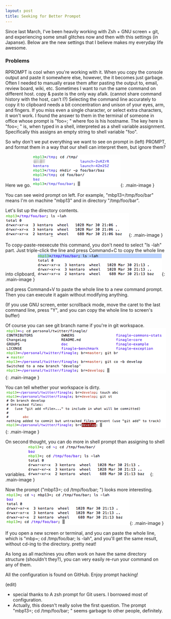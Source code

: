 ```yaml
---
layout: post
title: Seeking for Better Prompot
---
```


Since last March, I've been heavily working with Zsh + GNU screen + git, and experiencing some small glitches now and then with this settings (in Japanse). Below are the new settings that I believe makes my everyday life awesome.

### Problems
RPROMPT is cool when you're working with it. When you copy the console output and paste it somewhere else, however, the it becomes just garbage. Often I needed to manually erase them after pasting the output to, email, review board, wiki, etc.
Sometimes I want to run the same command on different host. copy &amp; paste is the only way afaik. (cannot share command history with the host, can't I?) Selecting the command line accurately to copy it to clipboard needs a bit concentration and unison of your eyes, arm, and fingers. If you miss even a single character, or select extra characters, it won't work.
I found the answer to them in the terminal of someone in office whose prompt is "foo=; " where foo is his hostname. The key here is "foo=; " is, when typed in a shell, interpreted as a shell variable assignment. Specifically this assigns an empty string to shell variable "foo".

So why don't we put everything we want to see on prompt in (left) PROMPT, and format them in a way that our shell can interpret them, but ignore them?

Here we go.
![weird prompt](/public/assets/terminal1.png){: .main-image }

You can see weird prompt on left. For example, "mbp13=/tmp/foo/bar" means I'm on machine "mbp13" and in directory "/tmp/foo/bar".

Let's list up the directory contents.
![directories](/public/assets/terminal2.png){: .main-image }


To copy-paste-reexecute this command, you don't need to select "ls -lah" part. Just triple-click the line and press Command+C to copy the whole line into clipboard,
![copy line](/public/assets/terminal3.png){: .main-image }


and press Command+V to paste the whole line to a new command prompt. Then you can execute it again without modifying anything.

(If you use GNU screen, enter scrollback mode, move the caret to the last command line, press "Y", and you can copy the whole line to screen's buffer)

Of course you can see git branch name if you're in git workspace.
![branch name](/public/assets/terminal4.png){: .main-image }

You can tell whether your workspace is dirty.
![when workspace is dirty](/public/assets/terminal5.png){: .main-image }

On second thought, you can do more in shell prompt than assigning to shell variables.
![cd in prompt](/public/assets/terminal6.png){: .main-image }

Now the prompt ("mbp13=; cd /tmp/foo/bar; ") looks more interesting.
![getting interesting](/public/assets/terminal7.png){: .main-image }

If you open a new screen or terminal, and you can paste the whole line, which is "mbp=; cd /tmp/foo/bar; ls -lah", and you'll get the same result, without cd-ing to the directory. pretty neat!

As long as all machines you often work on have the same directory structure (shouldn't they?), you can very easily re-run your command on any of them.

All the configuration is found on GitHub. Enjoy prompt hacking!

(edit)
* special thanks to A zsh prompt for Git users. I borrowed most of configuration.
* Actually, this doesn't really solve the first question. The prompt "mbp13=; cd /tmp/foo/bar; " seems garbage to other people, definitely.
